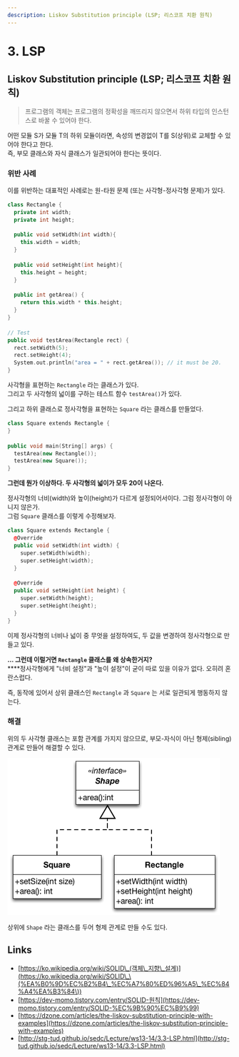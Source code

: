 ```yaml
---
description: Liskov Substitution principle (LSP; 리스코프 치환 원칙)
---
```


# 3. LSP

## Liskov Substitution principle (LSP; 리스코프 치환 원칙)

> 프로그램의 객체는 프로그램의 정확성을 깨뜨리지 않으면서 하위 타입의 인스턴스로 바꿀 수 있어야 한다.

어떤 모듈 S가 모듈 T의 하위 모듈이라면, 속성의 변경없이 T를 S(상위)로 교체할 수 있어야 한다고 한다.\
즉, 부모 클래스와 자식 클래스가 일관되어야 한다는 뜻이다.

### 위반 사례

이를 위반하는 대표적인 사례로는 원-타원 문제 (또는 사각형-정사각형 문제)가 있다.

```cpp
class Rectangle {
  private int width;
  private int height;

  public void setWidth(int width){
    this.width = width;
  }

  public void setHeight(int height){
    this.height = height;
  }

  public int getArea() {
    return this.width * this.height;
  }
}

// Test
public void testArea(Rectangle rect) {
  rect.setWidth(5);
  rect.setHeight(4);
  System.out.println("area = " + rect.getArea()); // it must be 20.
}
```

사각형을 표현하는 `Rectangle` 라는 클래스가 있다.\
그리고 두 사각형의 넓이를 구하는 테스트 함수 `testArea()`가 있다.

그리고 하위 클래스로 정사각형을 표현하는 `Square` 라는 클래스를 만들었다.

```cpp
class Square extends Rectangle {
}

public void main(String[] args) {
  testArea(new Rectangle());
  testArea(new Square());
}
```

**그런데 뭔가 이상하다. 두 사각형의 넓이가 모두 20이 나온다.**

정사각형의 너비(width)와 높이(height)가 다르게 설정되어서이다. 그럼 정사각형이 아니지 않은가.\
그럼 `Square` 클래스를 이렇게 수정해보자.

```cpp
class Square extends Rectangle {
  @Override
  public void setWidth(int width) {
    super.setWidth(width);
    super.setHeight(width);
  }
  
  @Override
  public void setHeight(int height) {
    super.setWidth(height);
    super.setHeight(height);
  }
}
```

이제 정사각형의 너비나 넓이 중 무엇을 설정하여도, 두 값을 변경하여 정사각형으로 만들고 있다.

**... 그런데 이럴거면 `Rectangle` 클래스를 왜 상속한거지?**\
****정사각형에게 "너비 설정"과 "높이 설정"이 굳이 따로 있을 이유가 없다. 오히려 혼란스럽다.

즉, 동작에 있어서 상위 클래스인 `Rectangle` 과 `Square` 는 서로 일관되게 행동하지 않는다.

### 해결

위의 두 사각형 클래스는 포함 관계를 가지지 않으므로, 부모-자식이 아닌 형제(sibling)관계로 만들어 해결할 수 있다.

![Rectalges and Square - LSP compliant solution](<../../.gitbook/assets/image (1).png>)

상위에 `Shape` 라는 클래스를 두어 형제 관계로 만들 수도 있다.

## Links

* [https://ko.wikipedia.org/wiki/SOLID\_(객체\_지향\_설계)](https://ko.wikipedia.org/wiki/SOLID\_\(%EA%B0%9D%EC%B2%B4\_%EC%A7%80%ED%96%A5\_%EC%84%A4%EA%B3%84\))
* [https://dev-momo.tistory.com/entry/SOLID-원칙](https://dev-momo.tistory.com/entry/SOLID-%EC%9B%90%EC%B9%99)
* [https://dzone.com/articles/the-liskov-substitution-principle-with-examples](https://dzone.com/articles/the-liskov-substitution-principle-with-examples)
* [http://stg-tud.github.io/sedc/Lecture/ws13-14/3.3-LSP.html](http://stg-tud.github.io/sedc/Lecture/ws13-14/3.3-LSP.html)
